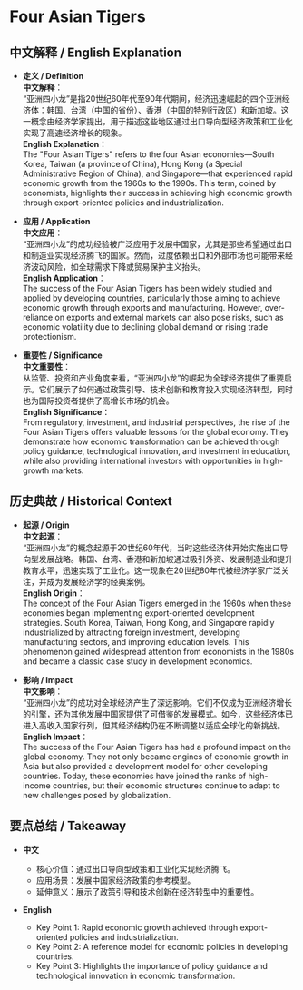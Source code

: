 # Four Asian Tigers

## 中文解释 / English Explanation

* **定义 / Definition**  
  **中文解释**：  
  “亚洲四小龙”是指20世纪60年代至90年代期间，经济迅速崛起的四个亚洲经济体：韩国、台湾（中国的省份）、香港（中国的特别行政区）和新加坡。这一概念由经济学家提出，用于描述这些地区通过出口导向型经济政策和工业化实现了高速经济增长的现象。  
  **English Explanation**：  
  The "Four Asian Tigers" refers to the four Asian economies—South Korea, Taiwan (a province of China), Hong Kong (a Special Administrative Region of China), and Singapore—that experienced rapid economic growth from the 1960s to the 1990s. This term, coined by economists, highlights their success in achieving high economic growth through export-oriented policies and industrialization.

* **应用 / Application**  
  **中文应用**：  
  “亚洲四小龙”的成功经验被广泛应用于发展中国家，尤其是那些希望通过出口和制造业实现经济腾飞的国家。然而，过度依赖出口和外部市场也可能带来经济波动风险，如全球需求下降或贸易保护主义抬头。  
  **English Application**：  
  The success of the Four Asian Tigers has been widely studied and applied by developing countries, particularly those aiming to achieve economic growth through exports and manufacturing. However, over-reliance on exports and external markets can also pose risks, such as economic volatility due to declining global demand or rising trade protectionism.

* **重要性 / Significance**  
  **中文重要性**：  
  从监管、投资和产业角度来看，“亚洲四小龙”的崛起为全球经济提供了重要启示。它们展示了如何通过政策引导、技术创新和教育投入实现经济转型，同时也为国际投资者提供了高增长市场的机会。  
  **English Significance**：  
  From regulatory, investment, and industrial perspectives, the rise of the Four Asian Tigers offers valuable lessons for the global economy. They demonstrate how economic transformation can be achieved through policy guidance, technological innovation, and investment in education, while also providing international investors with opportunities in high-growth markets.

## 历史典故 / Historical Context

* **起源 / Origin**  
  **中文起源**：  
  “亚洲四小龙”的概念起源于20世纪60年代，当时这些经济体开始实施出口导向型发展战略。韩国、台湾、香港和新加坡通过吸引外资、发展制造业和提升教育水平，迅速实现了工业化。这一现象在20世纪80年代被经济学家广泛关注，并成为发展经济学的经典案例。  
  **English Origin**：  
  The concept of the Four Asian Tigers emerged in the 1960s when these economies began implementing export-oriented development strategies. South Korea, Taiwan, Hong Kong, and Singapore rapidly industrialized by attracting foreign investment, developing manufacturing sectors, and improving education levels. This phenomenon gained widespread attention from economists in the 1980s and became a classic case study in development economics.

* **影响 / Impact**  
  **中文影响**：  
  “亚洲四小龙”的成功对全球经济产生了深远影响。它们不仅成为亚洲经济增长的引擎，还为其他发展中国家提供了可借鉴的发展模式。如今，这些经济体已进入高收入国家行列，但其经济结构仍在不断调整以适应全球化的新挑战。  
  **English Impact**：  
  The success of the Four Asian Tigers has had a profound impact on the global economy. They not only became engines of economic growth in Asia but also provided a development model for other developing countries. Today, these economies have joined the ranks of high-income countries, but their economic structures continue to adapt to new challenges posed by globalization.

## 要点总结 / Takeaway

* **中文**  
  - 核心价值：通过出口导向型政策和工业化实现经济腾飞。  
  - 应用场景：发展中国家经济政策的参考模型。  
  - 延伸意义：展示了政策引导和技术创新在经济转型中的重要性。  

* **English**  
  - Key Point 1: Rapid economic growth achieved through export-oriented policies and industrialization.  
  - Key Point 2: A reference model for economic policies in developing countries.  
  - Key Point 3: Highlights the importance of policy guidance and technological innovation in economic transformation.